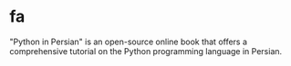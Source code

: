 # fa
"Python in Persian" is an open-source online book that offers a comprehensive tutorial on the Python programming language in Persian.
